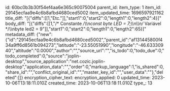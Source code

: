 id: 60bc0b3b30f54ef4aa6e365c90075004
parent_id: 
item_type: 1
item_id: 29145ecfaa9e4c6b8afbd4680ced5002
item_updated_time: 1696597921162
title_diff: "[{\"diffs\":[[1,\"Etc.\"]],\"start1\":0,\"start2\":0,\"length1\":0,\"length2\":4}]"
body_diff: "[{\"diffs\":[[1,\"/* Constante */\\\nconst byte LED = 7;\\\n\\\n/* Variável */\\\nbyte led2 = 9\"]],\"start1\":0,\"start2\":0,\"length1\":0,\"length2\":65}]"
metadata_diff: {"new":{"id":"29145ecfaa9e4c6b8afbd4680ced5002","parent_id":"af131445800f434a9ff6d8561b094273","latitude":"-23.55051990","longitude":"-46.63330940","altitude":"0.0000","author":"","source_url":"","is_todo":0,"todo_due":0,"todo_completed":0,"source":"joplin-desktop","source_application":"net.cozic.joplin-desktop","application_data":"","order":0,"markup_language":1,"is_shared":0,"share_id":"","conflict_original_id":"","master_key_id":"","user_data":""},"deleted":[]}
encryption_cipher_text: 
encryption_applied: 0
updated_time: 2023-10-06T13:18:11.010Z
created_time: 2023-10-06T13:18:11.010Z
type_: 13
